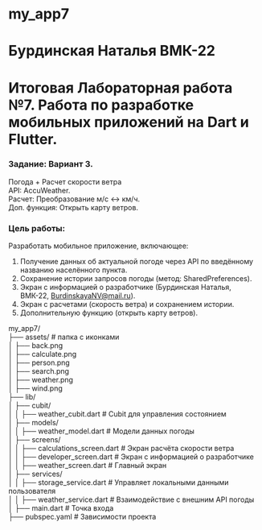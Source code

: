 # my_app7
# Бурдинская Наталья ВМК-22
# Итоговая Лабораторная работа №7. Работа по разработке мобильных приложений на Dart и Flutter.
### Задание: Вариант 3.
Погода + Расчет скорости ветра  
API: AccuWeather.  
Расчет: Преобразование м/с <-> км/ч.  
Доп. функция: Открыть карту ветров.  

### Цель работы:
Разработать мобильное приложение, включающее:
1.	Получение данных об актуальной погоде через API по введённому названию населённого пункта.
2.	Сохранение истории запросов погоды (метод: SharedPreferences).
3.	Экран с информацией о разработчике (Бурдинская Наталья, ВМК-22, BurdinskayaNV@mail.ru).
4.	Экран с расчетами (скорость ветра) и сохранением истории.
5.	Дополнительную функцию (открыть карту ветров).

my_app7/  
├── assets/ # папка с иконками  
│ ├── back.png  
│ ├── calculate.png  
│ ├── person.png  
│ ├── search.png  
│ ├── weather.png  
│ ├── wind.png  
├── lib/  
│ ├── cubit/  
│ │ ├── weather_cubit.dart # Cubit для управления состоянием  
│ ├── models/  
│ │ ├── weather_model.dart # Модели данных погоды  
│ ├── screens/  
│ │ ├── calculations_screen.dart # Экран расчёта скорости ветра  
│ │ ├── developer_screen.dart # Экран с информацией о разработчике  
│ │ ├── weather_screen.dart # Главный экран  
│ ├── services/  
│ │ ├── storage_service.dart # Управляет локальными данными пользователя  
│ │ ├── weather_service.dart # Взаимодействие с внешним API погоды  
│ ├── main.dart # Точка входа  
├── pubspec.yaml # Зависимости проекта  
